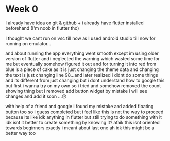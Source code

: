 # Week 0
<P>I already have idea on git & github + i already have flutter installed beforehand (I'm noob in flutter tho)</p> <p> I thought we cant run on vsc till now as I used android studio till now for running on emulator...</p>
<p> and about running the app everything went smooth except im using older version of flutter and i neglected the warning which wasted some time for me but eventually somehow figured it out and for turning it into red from blue is a piece of cake as it is just changing the theme data and changing the text is just changing line 98...and later realized i didnt do some things and its different from just changing but i dont understand how to google this but first i wanna try on my own so i tried and somehow removed the count showing thing but i removed add button widget by mistake i will see changes and add it soon ...😢</p>
</p> with help of a friend and google i found my mistake and added floating button too so i guess completed but i feel like this is not the way to proceed because its like idk anything in flutter but still trying to do something with it idk isnt it better to create something by knowing it? afaik this isnt oriented towards beginners exactly i meant about last one ah idk this might be a better way too</p>